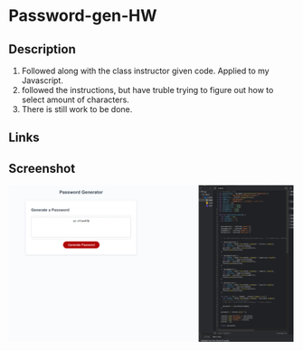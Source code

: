 # Password-gen-HW

## Description
1. Followed along with the class instructor given code. Applied to my Javascript. 
2. followed the instructions, but have truble trying to figure out how to select amount of characters. 
3. There is still work to be done. 

## Links

## Screenshot
<img src="assets/screenshotbefore.png">